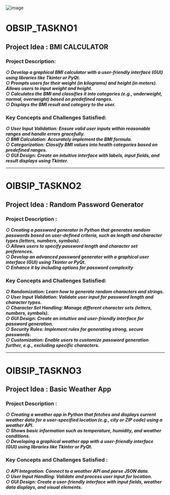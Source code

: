 ![image](https://github.com/Harshitha-Annam/OBSIP_TASKNO1/assets/161489017/2119bb1d-a551-466a-99ad-8f125cb061a1)

# OBSIP_TASKNO1

<!--![image](https://github.com/Harshitha-Annam/OBSIP_TASKNO1/assets/161489017/5e21a227-3802-4d5a-908c-5e420ff35d60)
![image](https://github.com/Harshitha-Annam/OBSIP_TASKNO1/assets/161489017/d9034fc8-9d24-4e0e-a97a-a07d73d0cbd0)-->
## Project Idea : BMI CALCULATOR
### Project Description:
***○ Develop a graphical BMI calculator with a user-friendly interface (GUI) using libraries like Tkinter or PyQt.***<br>
***○ Prompts users for their weight (in kilograms) and height (in meters). Allows users to input weight and height.***<br>
***○ Calculates the BMI and classifies it into categories (e.g., underweight, normal, overweight) based on predefined ranges.***<br>
***○ Displays the BMI result and category to the user.***<br>
### Key Concepts and Challenges Satisfied:
***○ User Input Validation: Ensure valid user inputs within reasonable ranges and handle errors gracefully.***<br>
***○ BMI Calculation: Accurately implement the BMI formula.***<br>
***○ Categorization: Classify BMI values into health categories based on predefined ranges.***<br>
***○ GUI Design: Create an intuitive interface with labels, input fields, and result displays using Tkinter.***<br>

<hr>

# OIBSIP_TASKNO2
## Project Idea : Random Password Generator
### Project Description : 
***○ Creating a password generator in Python that generates random passwords based on user-defined criteria, such as length and character types (letters, numbers, symbols).***<br>
***○ Allows users to specify password length and character set preferences.***<br>
***○ Develop an advanced password generator with a graphical user interface (GUI) using Tkinter or PyQt.***<br>
***○ Enhance it by including options for password complexity***<br>

### Key Concepts and Challenges Satisfied:
***○ Randomization: Learn how to generate random characters and strings.***<br>
***○ User Input Validation: Validate user input for password length and character types.***<br>
***○ Character Set Handling: Manage different character sets (letters, numbers, symbols).***<br>
***○ GUI Design: Create an intuitive and user-friendly interface for password generation.***<br>
***○ Security Rules: Implement rules for generating strong, secure passwords.***<br>
***○ Customization: Enable users to customize password generation further, e.g., excluding specific characters.***<br>


<hr>

# OIBSIP_TASKNO3
## Project Idea : Basic Weather App
### Project Description :
***○ Creating a weather app in Python that fetches and displays current weather data for a user-specified location (e.g., city or ZIP code) using a weather API.***<br>
***○ Shows basic information such as temperature, humidity, and weather conditions.***<br>
***○ Developing a graphical weather app with a user-friendly interface (GUI) using libraries like Tkinter or PyQt.***<br>
### Key Concepts and Challenges Satisfied :
***○ API Integration: Connect to a weather API and parse JSON data.***<br>
***○ User Input Handling: Validate and process user input for location.***<br>
***○ GUI Design: Create a user-friendly interface with input fields, weather data displays, and visual elements.***<br>


